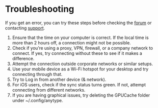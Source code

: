 # Troubleshooting

If you get an error, you can try these steps before checking the [forum](https://community.anytype.io/) or contacting [support](mailto:support@anytype.io).

1. Ensure that the time on your computer is correct. If the local time is more than 2 hours off, a connection might not be possible.
2. Check if you’re using a proxy, VPN, firewall, or a company network to connect. If yes, try connecting without these to see if it makes a difference.
3. Attempt the connection outside corporate networks or similar setups.
4. Use your mobile device as a Wi-Fi hotspot for your desktop and try connecting through that.
5. Try to Log in from another device (& network).
6. For iOS users, check if the sync status turns green. If not, attempt connecting from different networks.
7. If you are having graphical issues, try deleting the GPUCache folder under \~/.config/anytype.
